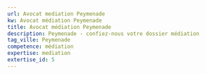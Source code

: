 ```yaml
---
url: Avocat mediation Peymenade
kw: Avocat médiation Peymenade
title: Avocat médiation Peymenade
description: Peymenade - confiez-nous votre dossier médiation
tag_ville: Peymenade
competence: médiation
expertise: mediation
extertise_id: 5
---
```

